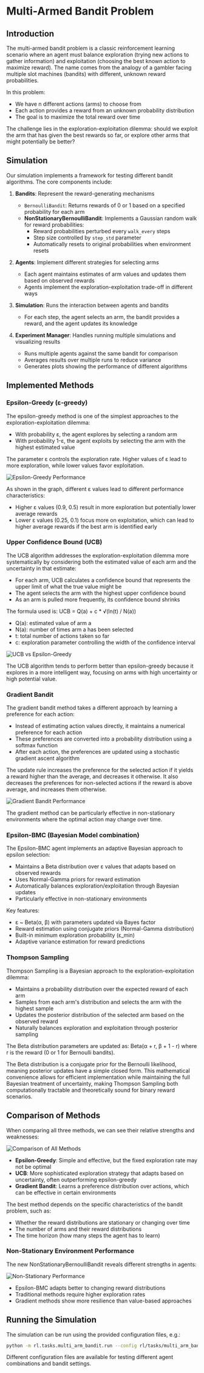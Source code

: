 # Multi-Armed Bandit Problem

## Introduction

The multi-armed bandit problem is a classic reinforcement learning scenario where an agent must balance exploration (trying new actions to gather information) and exploitation (choosing the best known action to maximize reward). The name comes from the analogy of a gambler facing multiple slot machines (bandits) with different, unknown reward probabilities.

In this problem:

- We have n different actions (arms) to choose from
- Each action provides a reward from an unknown probability distribution
- The goal is to maximize the total reward over time

The challenge lies in the exploration-exploitation dilemma: should we exploit the arm that has given the best rewards so far, or explore other arms that might potentially be better?

## Simulation

Our simulation implements a framework for testing different bandit algorithms. The core components include:

1. **Bandits**: Represent the reward-generating mechanisms

   - `BernoulliBandit`: Returns rewards of 0 or 1 based on a specified probability for each arm
   - **NonStationaryBernoulliBandit**: Implements a Gaussian random walk for reward probabilities:
     - Reward probabilities perturbed every `walk_every` steps
     - Step size controlled by `step_std` parameter
     - Automatically resets to original probabilities when environment resets

2. **Agents**: Implement different strategies for selecting arms

   - Each agent maintains estimates of arm values and updates them based on observed rewards
   - Agents implement the exploration-exploitation trade-off in different ways

3. **Simulation**: Runs the interaction between agents and bandits

   - For each step, the agent selects an arm, the bandit provides a reward, and the agent updates its knowledge

4. **Experiment Manager**: Handles running multiple simulations and visualizing results
   - Runs multiple agents against the same bandit for comparison
   - Averages results over multiple runs to reduce variance
   - Generates plots showing the performance of different algorithms

## Implemented Methods

### Epsilon-Greedy (ε-greedy)

The epsilon-greedy method is one of the simplest approaches to the exploration-exploitation dilemma:

- With probability ε, the agent explores by selecting a random arm
- With probability 1-ε, the agent exploits by selecting the arm with the highest estimated value

The parameter ε controls the exploration rate. Higher values of ε lead to more exploration, while lower values favor exploitation.

![Epsilon-Greedy Performance](results/eg_bernoulli.png)

As shown in the graph, different ε values lead to different performance characteristics:

- Higher ε values (0.9, 0.5) result in more exploration but potentially lower average rewards
- Lower ε values (0.25, 0.1) focus more on exploitation, which can lead to higher average rewards if the best arm is identified early

### Upper Confidence Bound (UCB)

The UCB algorithm addresses the exploration-exploitation dilemma more systematically by considering both the estimated value of each arm and the uncertainty in that estimate:

- For each arm, UCB calculates a confidence bound that represents the upper limit of what the true value might be
- The agent selects the arm with the highest upper confidence bound
- As an arm is pulled more frequently, its confidence bound shrinks

The formula used is: UCB = Q(a) + c \* √(ln(t) / N(a))

- Q(a): estimated value of arm a
- N(a): number of times arm a has been selected
- t: total number of actions taken so far
- c: exploration parameter controlling the width of the confidence interval

![UCB vs Epsilon-Greedy](results/eg_vs_ucb_bernoulli.png)

The UCB algorithm tends to perform better than epsilon-greedy because it explores in a more intelligent way, focusing on arms with high uncertainty or high potential value.

### Gradient Bandit

The gradient bandit method takes a different approach by learning a preference for each action:

- Instead of estimating action values directly, it maintains a numerical preference for each action
- These preferences are converted into a probability distribution using a softmax function
- After each action, the preferences are updated using a stochastic gradient ascent algorithm

The update rule increases the preference for the selected action if it yields a reward higher than the average, and decreases it otherwise. It also decreases the preferences for non-selected actions if the reward is above average, and increases them otherwise.

![Gradient Bandit Performance](results/gradient_bernoulli.png)

The gradient method can be particularly effective in non-stationary environments where the optimal action may change over time.

### Epsilon-BMC (Bayesian Model combination)

The Epsilon-BMC agent implements an adaptive Bayesian approach to epsilon selection:

- Maintains a Beta distribution over ε values that adapts based on observed rewards
- Uses Normal-Gamma priors for reward estimation
- Automatically balances exploration/exploitation through Bayesian updates
- Particularly effective in non-stationary environments

Key features:

- ε ~ Beta(α, β) with parameters updated via Bayes factor
- Reward estimation using conjugate priors (Normal-Gamma distribution)
- Built-in minimum exploration probability (ε_min)
- Adaptive variance estimation for reward predictions

### Thompson Sampling

Thompson Sampling is a Bayesian approach to the exploration-exploitation dilemma:

- Maintains a probability distribution over the expected reward of each arm
- Samples from each arm's distribution and selects the arm with the highest sample
- Updates the posterior distribution of the selected arm based on the observed reward
- Naturally balances exploration and exploitation through posterior sampling

The Beta distribution parameters are updated as: Beta(α + r, β + 1 - r) where r is the reward (0 or 1 for Bernoulli bandits).

The Beta distribution is a conjugate prior for the Bernoulli likelihood, meaning posterior updates have a simple closed form. This mathematical convenience allows for efficient implementation while maintaining the full Bayesian treatment of uncertainty, making Thompson Sampling both computationally tractable and theoretically sound for binary reward scenarios.

## Comparison of Methods

When comparing all three methods, we can see their relative strengths and weaknesses:

![Comparison of All Methods](results/all_agents_bernoulli.png)

- **Epsilon-Greedy**: Simple and effective, but the fixed exploration rate may not be optimal
- **UCB**: More sophisticated exploration strategy that adapts based on uncertainty, often outperforming epsilon-greedy
- **Gradient Bandit**: Learns a preference distribution over actions, which can be effective in certain environments

The best method depends on the specific characteristics of the bandit problem, such as:

- Whether the reward distributions are stationary or changing over time
- The number of arms and their reward distributions
- The time horizon (how many steps the agent has to learn)

### Non-Stationary Environment Performance

The new NonStationaryBernoulliBandit reveals different strengths in agents:

![Non-Stationary Performance](results/all_agents_rwalk_bernoulli.png)

- Epsilon-BMC adapts better to changing reward distributions
- Traditional methods require higher exploration rates
- Gradient methods show more resilience than value-based approaches

## Running the Simulation

The simulation can be run using the provided configuration files, e.g.:

```bash
python -m rl.tasks.multi_arm_bandit.run --config rl/tasks/multi_arm_bandit/configs/eg_bernoulli.yaml run
```

Different configuration files are available for testing different agent combinations and bandit settings.
